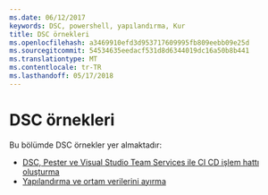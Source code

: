 ```yaml
---
ms.date: 06/12/2017
keywords: DSC, powershell, yapılandırma, Kur
title: DSC örnekleri
ms.openlocfilehash: a3469910efd3d953717609995fb809eebb09e25d
ms.sourcegitcommit: 54534635eedacf531d8d6344019dc16a50b8b441
ms.translationtype: MT
ms.contentlocale: tr-TR
ms.lasthandoff: 05/17/2018
---
```

# <a name="dsc-examples"></a>DSC örnekleri

Bu bölümde DSC örnekler yer almaktadır:

- [DSC, Pester ve Visual Studio Team Services ile CI CD işlem hattı oluşturma](dscCiCd.md)
- [Yapılandırma ve ortam verilerini ayırma](separatingEnvData.md)